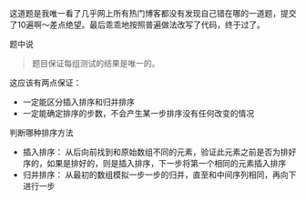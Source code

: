 这道题是我唯一看了几乎网上所有热门博客都没有发现自己错在哪的一道题，提交了10遍啊～差点绝望。最后乖乖地按照普遍做法改写了代码，终于过了。

题中说
> 题目保证每组测试的结果是唯一的。

这应该有两点保证：
- 一定能区分插入排序和归并排序
- 一定能确定排序的步数，不会产生某一步排序没有任何改变的情况

判断哪种排序方法
- 插入排序：
从后向前找到和原始数组不同的元素，验证此元素之前是否为排好序的，如果是排好的，则是插入排序，下一步将第一个相同的元素插入排序
- 归并排序：
从最初的数组模拟一步一步的归并，直至和中间序列相同，再向下进行一步
